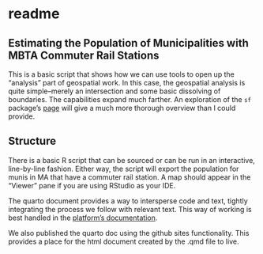 readme
================

## Estimating the Population of Municipalities with MBTA Commuter Rail Stations

This is a basic script that shows how we can use tools to open up the
“analysis” part of geospatial work. In this case, the geospatial
analysis is quite simple–merely an intersection and some basic
dissolving of boundaries. The capabilities expand much farther. An
exploration of the `sf` package’s
[page](https://r-spatial.github.io/sf/) will give a much more thorough
overview than I could provide.

## Structure

There is a basic R script that can be sourced or can be run in an
interactive, line-by-line fashion. Either way, the script will export
the population for munis in MA that have a commuter rail station. A map
should appear in the “Viewer” pane if you are using RStudio as your IDE.

The quarto document provides a way to intersperse code and text, tightly
integrating the process we follow with relevant text. This way of
working is best handled in the [platform’s
documentation](https://quarto.org/).

We also published the quarto doc using the github sites functionality.
This provides a place for the html document created by the .qmd file to
live.
